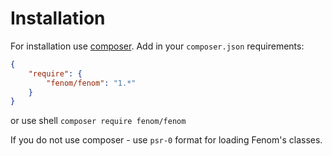 Installation
============

For installation use [composer](http://getcomposer.org). Add in your `composer.json` requirements:
```json
{
    "require": {
        "fenom/fenom": "1.*"
    }
}
```
or use shell
`composer require fenom/fenom`

If you do not use composer - use `psr-0` format for loading Fenom's classes.
